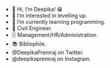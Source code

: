 - 👋 Hi, I’m Deepika! 😁
- 👀 I’m interested in levelling up. 
- 🌱 I’m currently learning programming.
- 🦺 Civil Engineer.
- 🗄️ Management/HR/Administration. 
- 📚 Bibliophile. 
- @DeepikaPremraj on Twitter. 
- @deepikapremraj on Instagram. 

<!---
Dee-pii/Dee-pii is a ✨ special ✨ repository because its `README.md` (this file) appears on your GitHub profile.
You can click the Preview link to take a look at your changes.
--->
